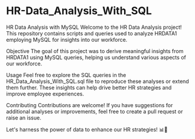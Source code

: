 # HR-Data_Analysis_With_SQL
HR Data Analysis with MySQL Welcome to the HR Data Analysis project! This repository contains scripts and queries used to analyze HRDATA1 employing MySQL for insights into our workforce.

Objective The goal of this project was to derive meaningful insights from HRDATA1 using MySQL queries, helping us understand various aspects of our workforce.

Usage Feel free to explore the SQL queries in the HR_Data_Analysis_With_SQL.sql file to reproduce these analyses or extend them further. These insights can help drive better HR strategies and improve employee experiences.

Contributing Contributions are welcome! If you have suggestions for additional analyses or improvements, feel free to create a pull request or raise an issue.

Let's harness the power of data to enhance our HR strategies! 📊💼
